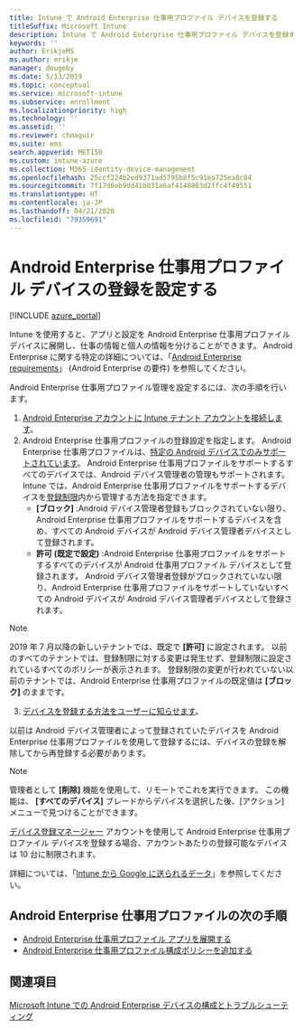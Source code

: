 ```yaml
---
title: Intune で Android Enterprise 仕事用プロファイル デバイスを登録する
titleSuffix: Microsoft Intune
description: Intune で Android Enterprise 仕事用プロファイル デバイスを登録する方法について説明します。
keywords: ''
author: ErikjeMS
ms.author: erikje
manager: dougeby
ms.date: 5/13/2019
ms.topic: conceptual
ms.service: microsoft-intune
ms.subservice: enrollment
ms.localizationpriority: high
ms.technology: ''
ms.assetid: ''
ms.reviewer: chmaguir
ms.suite: ems
search.appverid: MET150
ms.custom: intune-azure
ms.collection: M365-identity-device-management
ms.openlocfilehash: 25ccf224b2ed9371ad5795b8f5c91ea725ea8c84
ms.sourcegitcommit: 7f17d6eb9dd41b031a6af4148863d2ffc4f49551
ms.translationtype: HT
ms.contentlocale: ja-JP
ms.lasthandoff: 04/21/2020
ms.locfileid: "79359691"
---
```

# <a name="set-up-enrollment-of-android-enterprise-work-profile-devices"></a>Android Enterprise 仕事用プロファイル デバイスの登録を設定する

[!INCLUDE [azure_portal](../includes/azure_portal.md)]

Intune を使用すると、アプリと設定を Android Enterprise 仕事用プロファイル デバイスに展開し、仕事の情報と個人の情報を分けることができます。 Android Enterprise に関する特定の詳細については、「[Android Enterprise requirements](https://support.google.com/work/android/answer/6174145?hl=en&ref_topic=6151012)」 (Android Enterprise の要件) を参照してください。

Android Enterprise 仕事用プロファイル管理を設定するには、次の手順を行います。

1. [Android Enterprise アカウントに Intune テナント アカウントを接続します](connect-intune-android-enterprise.md)。
2. Android Enterprise 仕事用プロファイルの登録設定を指定します。 Android Enterprise 仕事用プロファイルは、[特定の Android デバイスでのみサポートされています](https://support.google.com/work/android/answer/6174145?hl=en&ref_topic=6151012%20style=%22target=new_window%22)。 Android Enterprise 仕事用プロファイルをサポートするすべてのデバイスでは、Android デバイス管理者の管理もサポートされます。 Intune では、Android Enterprise 仕事用プロファイルをサポートするデバイスを[登録制限](enrollment-restrictions-set.md)内から管理する方法を指定できます。
    - **[ブロック]** :Android デバイス管理者登録もブロックされていない限り、Android Enterprise 仕事用プロファイルをサポートするデバイスを含め、すべての Android デバイスが Android デバイス管理者デバイスとして登録されます。 
    - **許可 (既定で設定)** :Android Enterprise 仕事用プロファイルをサポートするすべてのデバイスが Android 仕事用プロファイル デバイスとして登録されます。 Android デバイス管理者登録がブロックされていない限り、Android Enterprise 仕事用プロファイルをサポートしていないすべての Android デバイスが Android デバイス管理者デバイスとして登録されます。 
> [!NOTE]
> 2019 年 7 月以降の新しいテナントでは、既定で **[許可]** に設定されます。 以前のすべてのテナントでは、登録制限に対する変更は発生せず、登録制限に設定されているすべてのポリシーが表示されます。 登録制限の変更が行われていない以前のテナントでは、Android Enterprise 仕事用プロファイルの既定値は **[ブロック]** のままです。

3. [デバイスを登録する方法をユーザーに知らせます](../user-help/enroll-device-android-work-profile.md)。  

以前は Android デバイス管理者によって登録されていたデバイスを Android Enterprise 仕事用プロファイルを使用して登録するには、デバイスの登録を解除してから再登録する必要があります。
> [!NOTE]
> 管理者として **[削除]** 機能を使用して、リモートでこれを実行できます。 この機能は、 **[すべてのデバイス]** ブレードからデバイスを選択した後、[アクション] メニューで見つけることができます。

[デバイス登録マネージャー](device-enrollment-manager-enroll.md) アカウントを使用して Android Enterprise 仕事用プロファイル デバイスを登録する場合、アカウントあたりの登録可能なデバイスは 10 台に制限されます。

詳細については、「[Intune から Google に送られるデータ](../protect/data-intune-sends-to-google.md)」を参照してください。

## <a name="next-steps-for-android-enterprise-work-profiles"></a>Android Enterprise 仕事用プロファイルの次の手順
- [Android Enterprise 仕事用プロファイル アプリを展開する](../apps/apps-add-android-for-work.md)
- [Android Enterprise 仕事用プロファイル構成ポリシーを追加する](../configuration/device-profiles.md)

## <a name="see-also"></a>関連項目

[Microsoft Intune での Android Enterprise デバイスの構成とトラブルシューティング](https://support.microsoft.com/help/4476974)
